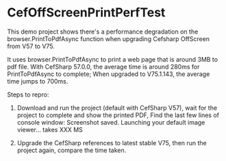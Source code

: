 # CefOffScreenPrintPerfTest
This demo project shows there's a performance degradation on the browser.PrintToPdfAsync function when upgrading Cefsharp OffScreen from V57 to V75.

It uses browser.PrintToPdfAsync to print a web page that is around 3MB to pdf file. With CefSharp 57.0.0, the average time is around 280ms for PrintToPdfAsync to complete; 
When upgraded to V75.1.143, the average time jumps to 700ms.

Steps to repro:

1. Download and run the project (default with CefSharp V57), wait for the project to complete and show the printed PDF, Find the last few lines of console window:
    Screenshot saved.  Launching your default image viewer... takes XXX MS

2. Upgrade the CefSharp references to latest stable V75, then run the project again, compare the time taken.

